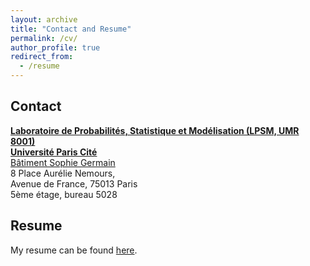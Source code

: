 ```yaml
---
layout: archive
title: "Contact and Resume"
permalink: /cv/
author_profile: true
redirect_from:
  - /resume
---
```


Contact
-----

[**Laboratoire de Probabilités, Statistique et Modélisation (LPSM, UMR 8001)**](https://www.lpsm.paris)   
[**Université Paris Cité**](https://u-paris.fr/en)  
[Bâtiment Sophie Germain](https://www.math.univ-paris-diderot.fr/ufr/batsophiegermain)   
8 Place Aurélie Nemours,   
Avenue de France, 75013 Paris   
5ème étage, bureau 5028

Resume
-----

My resume can be found [here](/files/CV-SotheaHas.pdf).
